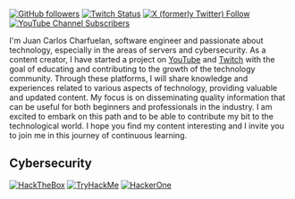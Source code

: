 [![GitHub followers](https://img.shields.io/github/followers/krozfu?style=for-the-badge&logo=github)](https://github.com/KrozFu)
[![Twitch Status](https://img.shields.io/twitch/status/krozfu?style=for-the-badge&logo=twitch&cacheSeconds=https%3A%2F%2Fwww.twitch.tv%2Fkrozfu)](https://www.twitch.tv/krozfu)
[![X (formerly Twitter) Follow](https://img.shields.io/twitter/follow/krozfu?style=for-the-badge&logo=x&cacheSeconds=https%3A%2F%2Ftwitter.com%2FKrozFu)](https://twitter.com/KrozFu)
[![YouTube Channel Subscribers](https://img.shields.io/youtube/channel/subscribers/UCFXfbpT70-EeNiiyp_Lz1oA?style=for-the-badge&logo=youtube)](https://www.youtube.com/@krozfuhack)

I'm Juan Carlos Charfuelan, software engineer and passionate about technology, especially in the areas of servers and cybersecurity. As a content creator, I have started a project on [YouTube](https://www.youtube.com/@krozfuhack) and [Twitch](https://www.twitch.tv/krozfu) with the goal of educating and contributing to the growth of the technology community. Through these platforms, I will share knowledge and experiences related to various aspects of technology, providing valuable and updated content. My focus is on disseminating quality information that can be useful for both beginners and professionals in the industry. I am excited to embark on this path and to be able to contribute my bit to the technological world. I hope you find my content interesting and I invite you to join me in this journey of continuous learning.

## Cybersecurity

[![HackTheBox](https://img.shields.io/badge/-HackTheBox-%239FEF00?style=for-the-badge&logo=hackthebox&logoColor=white)](https://app.hackthebox.com/profile/1591596)
[![TryHackMe](https://img.shields.io/badge/-TryHackMe-%23212C42?style=for-the-badge&logo=tryhackme&logoColor=white)](https://tryhackme.com/p/KrozFu)
[![HackerOne](https://img.shields.io/badge/-HackerOne-%23494649?style=for-the-badge&logo=hackerone&logoColor=white)]()
